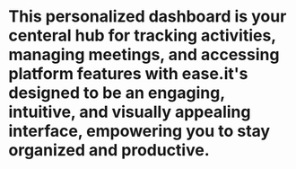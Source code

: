 # This personalized dashboard is your centeral hub for tracking activities, managing meetings, and accessing platform features with ease.it's designed to be an engaging, intuitive, and visually appealing interface, empowering you to stay organized and productive.
